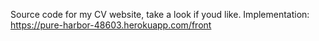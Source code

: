 Source code for my CV website, take a look if youd like.
Implementation: https://pure-harbor-48603.herokuapp.com/front
